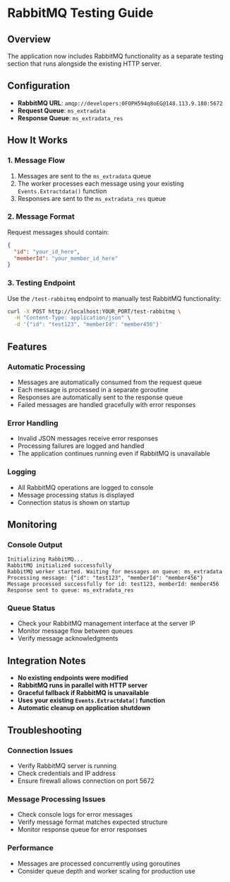# RabbitMQ Testing Guide

## Overview
The application now includes RabbitMQ functionality as a separate testing section that runs alongside the existing HTTP server.

## Configuration
- **RabbitMQ URL**: `amqp://developers:0FOPH594q8oEG@148.113.9.180:5672`
- **Request Queue**: `ms_extradata`
- **Response Queue**: `ms_extradata_res`

## How It Works

### 1. Message Flow
1. Messages are sent to the `ms_extradata` queue
2. The worker processes each message using your existing `Events.Extractdata()` function
3. Responses are sent to the `ms_extradata_res` queue

### 2. Message Format
Request messages should contain:
```json
{
  "id": "your_id_here",
  "memberId": "your_member_id_here"
}
```

### 3. Testing Endpoint
Use the `/test-rabbitmq` endpoint to manually test RabbitMQ functionality:

```bash
curl -X POST http://localhost:YOUR_PORT/test-rabbitmq \
  -H "Content-Type: application/json" \
  -d '{"id": "test123", "memberId": "member456"}'
```

## Features

### Automatic Processing
- Messages are automatically consumed from the request queue
- Each message is processed in a separate goroutine
- Responses are automatically sent to the response queue
- Failed messages are handled gracefully with error responses

### Error Handling
- Invalid JSON messages receive error responses
- Processing failures are logged and handled
- The application continues running even if RabbitMQ is unavailable

### Logging
- All RabbitMQ operations are logged to console
- Message processing status is displayed
- Connection status is shown on startup

## Monitoring

### Console Output
```
Initializing RabbitMQ...
RabbitMQ initialized successfully
RabbitMQ worker started. Waiting for messages on queue: ms_extradata
Processing message: {"id": "test123", "memberId": "member456"}
Message processed successfully for id: test123, memberId: member456
Response sent to queue: ms_extradata_res
```

### Queue Status
- Check your RabbitMQ management interface at the server IP
- Monitor message flow between queues
- Verify message acknowledgments

## Integration Notes

- **No existing endpoints were modified**
- **RabbitMQ runs in parallel with HTTP server**
- **Graceful fallback if RabbitMQ is unavailable**
- **Uses your existing `Events.Extractdata()` function**
- **Automatic cleanup on application shutdown**

## Troubleshooting

### Connection Issues
- Verify RabbitMQ server is running
- Check credentials and IP address
- Ensure firewall allows connection on port 5672

### Message Processing Issues
- Check console logs for error messages
- Verify message format matches expected structure
- Monitor response queue for error responses

### Performance
- Messages are processed concurrently using goroutines
- Consider queue depth and worker scaling for production use
